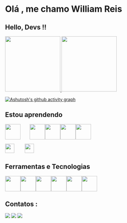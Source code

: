 # Olá , me chamo William Reis 


## Hello, Devs !!
<div>
<a href="https://github.com/WilliamReisO">
<img height="180em" src="https://github-readme-stats.vercel.app/api/top-langs/?username=WilliamReisO&layout=compact&langs_count=7&theme=dracula"/>

<img height="180em" src="https://github-readme-stats.vercel.app/api?username=WilliamReisO&show_icons=true&theme=dracula&include_all_commits=true&count_private=true"/>
</div>



[![Ashutosh's github activity graph](https://github-readme-activity-graph.cyclic.app/graph?username=williamReisO&bg_color=050505&color=f1f4eb&line=34e5b8&point=3cb309&area=true&hide_border=true)](https://github.com/ashutosh00710/github-readme-activity-graph)


 ## Estou aprendendo
 
<img style="margin-right: 30px" src="https://cdn.jsdelivr.net/gh/devicons/devicon/icons/java/java-original-wordmark.svg"  width="50" height="50" /><img src="https://cdn.jsdelivr.net/gh/devicons/devicon/icons/spring/spring-original-wordmark.svg" width="50" height="50" /><img src="https://cdn.jsdelivr.net/gh/devicons/devicon/icons/mysql/mysql-original-wordmark.svg"  width="50" height="50"/><img src="https://cdn.jsdelivr.net/gh/devicons/devicon/icons/react/react-original-wordmark.svg" width="50" height="50" /><img src="https://cdn.jsdelivr.net/gh/devicons/devicon/icons/docker/docker-original-wordmark.svg"  width="50" height="50"/>


[<img style="margin-right: 30px" src=foo.svg height=30>](https://www.example.com/)
[<img style="margin-right: 30px" src=bar.svg height=30>](https://www.example.com/)
<!-- ...and so on -->


## Ferramentas e Tecnologias

<img src="https://cdn.jsdelivr.net/gh/devicons/devicon/icons/java/java-original-wordmark.svg"  width="50" height="50"/><img src="https://cdn.jsdelivr.net/gh/devicons/devicon/icons/javascript/javascript-original.svg"  width="50" height="50"/><img src="https://cdn.jsdelivr.net/gh/devicons/devicon/icons/css3/css3-original-wordmark.svg"  width="50" height="50"/><img src="https://cdn.jsdelivr.net/gh/devicons/devicon/icons/html5/html5-original-wordmark.svg"  width="50" height="50"/><img src="https://cdn.jsdelivr.net/gh/devicons/devicon/icons/python/python-original-wordmark.svg" width="50" height="50" /><img src="https://cdn.jsdelivr.net/gh/devicons/devicon/icons/spring/spring-original-wordmark.svg" width="50" height="50" />

## Contatos :
<div>
<a href=https://www.instagram.com/w.i.l.l_oliver/" target="_blank"><img src="https://img.shields.io/badge/-Instagram-%23E4405F?style=for-the-badge&logo=instagram&logoColor=white" target="_blank"></a>
<a href = "mailto:contato@seu-usuário-aqui"><img src="https://img.shields.io/badge/Gmail-D14836?style=for-the-badge&logo=gmail&logoColor=white" target="_blank"></a>
<a href="https://www.linkedin.com/in/william-reis-o/" target="_blank"><img src="https://img.shields.io/badge/-LinkedIn-%230077B5?style=for-the-badge&logo=linkedin&logoColor=white" target="_blank"></a>   
</div>



   
